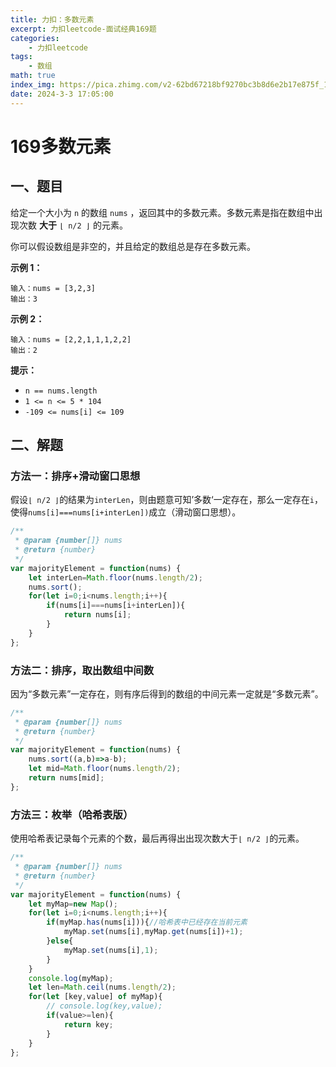 ```yaml
---
title: 力扣：多数元素
excerpt: 力扣leetcode-面试经典169题
categories:
    - 力扣leetcode
tags:
    - 数组
math: true
index_img: https://pica.zhimg.com/v2-62bd67218bf9270bc3b8d6e2b17e875f_1440w.jpg?source=172ae18b
date: 2024-3-3 17:05:00
---
```


# 169多数元素

## 一、题目

给定一个大小为 `n` 的数组 `nums` ，返回其中的多数元素。多数元素是指在数组中出现次数 **大于** `⌊ n/2 ⌋` 的元素。

你可以假设数组是非空的，并且给定的数组总是存在多数元素。

 

**示例 1：**

```
输入：nums = [3,2,3]
输出：3
```

**示例 2：**

```
输入：nums = [2,2,1,1,1,2,2]
输出：2
```

 

**提示：**

- `n == nums.length`
- `1 <= n <= 5 * 104`
- `-109 <= nums[i] <= 109`

##  二、解题

### 方法一：排序+滑动窗口思想

假设`⌊ n/2 ⌋`的结果为`interLen`，则由题意可知’多数‘一定存在，那么一定存在`i`，使得`nums[i]===nums[i+interLen])`成立（滑动窗口思想）。

```js
/**
 * @param {number[]} nums
 * @return {number}
 */
var majorityElement = function(nums) {
    let interLen=Math.floor(nums.length/2);
    nums.sort();
    for(let i=0;i<nums.length;i++){
        if(nums[i]===nums[i+interLen]){
            return nums[i];
        }
    }
};
```

### 方法二：排序，取出数组中间数

因为“多数元素”一定存在，则有序后得到的数组的中间元素一定就是“多数元素”。

```js
/**
 * @param {number[]} nums
 * @return {number}
 */
var majorityElement = function(nums) {
    nums.sort((a,b)=>a-b);
    let mid=Math.floor(nums.length/2);
    return nums[mid];
};
```

### 方法三：枚举（哈希表版）

使用哈希表记录每个元素的个数，最后再得出出现次数大于`⌊ n/2 ⌋`的元素。

```js
/**
 * @param {number[]} nums
 * @return {number}
 */
var majorityElement = function(nums) {
    let myMap=new Map();
    for(let i=0;i<nums.length;i++){
        if(myMap.has(nums[i])){//哈希表中已经存在当前元素
            myMap.set(nums[i],myMap.get(nums[i])+1);
        }else{
            myMap.set(nums[i],1);
        }
    }
    console.log(myMap);
    let len=Math.ceil(nums.length/2);
    for(let [key,value] of myMap){
        // console.log(key,value);
        if(value>=len){
            return key;
        }
    }
};
```



